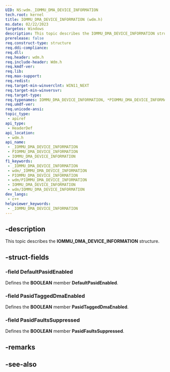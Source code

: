 ```yaml
---
UID: NS:wdm._IOMMU_DMA_DEVICE_INFORMATION
tech.root: kernel
title: IOMMU_DMA_DEVICE_INFORMATION (wdm.h)
ms.date: 02/22/2023
targetos: Windows
description: This topic describes the IOMMU_DMA_DEVICE_INFORMATION structure.
prerelease: false
req.construct-type: structure
req.ddi-compliance: 
req.dll: 
req.header: wdm.h
req.include-header: Wdm.h
req.kmdf-ver: 
req.lib: 
req.max-support: 
req.redist: 
req.target-min-winverclnt: WIN11_NEXT
req.target-min-winversvr: 
req.target-type: 
req.typenames: IOMMU_DMA_DEVICE_INFORMATION, *PIOMMU_DMA_DEVICE_INFORMATION
req.umdf-ver: 
req.unicode-ansi: 
topic_type:
 - apiref
api_type:
 - HeaderDef
api_location:
 - wdm.h
api_name:
 - _IOMMU_DMA_DEVICE_INFORMATION
 - PIOMMU_DMA_DEVICE_INFORMATION
 - IOMMU_DMA_DEVICE_INFORMATION
f1_keywords:
 - _IOMMU_DMA_DEVICE_INFORMATION
 - wdm/_IOMMU_DMA_DEVICE_INFORMATION
 - PIOMMU_DMA_DEVICE_INFORMATION
 - wdm/PIOMMU_DMA_DEVICE_INFORMATION
 - IOMMU_DMA_DEVICE_INFORMATION
 - wdm/IOMMU_DMA_DEVICE_INFORMATION
dev_langs:
 - c++
helpviewer_keywords:
 - _IOMMU_DMA_DEVICE_INFORMATION
---
```


## -description

This topic describes the **IOMMU_DMA_DEVICE_INFORMATION** structure.

## -struct-fields

### -field DefaultPasidEnabled

Defines the **BOOLEAN** member **DefaultPasidEnabled**.

### -field PasidTaggedDmaEnabled

Defines the **BOOLEAN** member **PasidTaggedDmaEnabled**.

### -field PasidFaultsSuppressed

Defines the **BOOLEAN** member **PasidFaultsSuppressed**.

## -remarks

## -see-also
